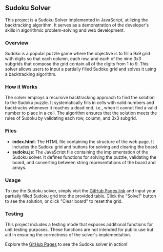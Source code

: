 ## Sudoku Solver

This project is a Sudoku Solver implemented in JavaScript, utilizing the backtracking algorithm. It serves as a demonstration of the developer's skills in algorithmic problem-solving and web development.

### Overview

Sudoku is a popular puzzle game where the objective is to fill a 9x9 grid with digits so that each column, each row, and each of the nine 3x3 subgrids that compose the grid contain all of the digits from 1 to 9. This solver allows users to input a partially filled Sudoku grid and solves it using a backtracking algorithm.

### How it Works

The solver employs a recursive backtracking approach to find the solution to the Sudoku puzzle. It systematically fills in cells with valid numbers and backtracks whenever it reaches a dead end, i.e., when it cannot find a valid number to place in a cell. The algorithm ensures that the solution meets the rules of Sudoku by validating each row, column, and 3x3 subgrid.

### Files

- **index.html**: The HTML file containing the structure of the web page. It includes the Sudoku grid and buttons for solving and clearing the board.
- **sudoku.js**: The JavaScript file containing the implementation of the Sudoku solver. It defines functions for solving the puzzle, validating the board, and converting between string representations of the board and arrays.

### Usage

To use the Sudoku solver, simply visit the [GitHub Pages link](https://bunyod-suvonov.github.io/Sudoku-Solver/) and input your partially filled Sudoku grid into the provided table. Click the "Solve!" button to see the solution, or click "Clear board" to reset the grid.

### Testing

This project includes a testing mode that exposes additional functions for unit testing purposes. These functions are not intended for public use but aid in ensuring the correctness of the solver's implementation.

Explore the [GitHub Pages](https://bunyod-suvonov.github.io/Sudoku-Solver/) to see the Sudoku solver in action!
